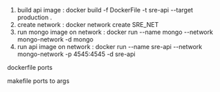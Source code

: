 1. build api image : docker build -f DockerFile -t sre-api --target production .
2. create network : docker network create SRE_NET
3. run mongo image on network : docker run --name mongo --network mongo-network -d mongo
4. run api image on network : docker run --name sre-api --network mongo-network -p 4545:4545 -d sre-api




dockerfile ports

makefile ports to args